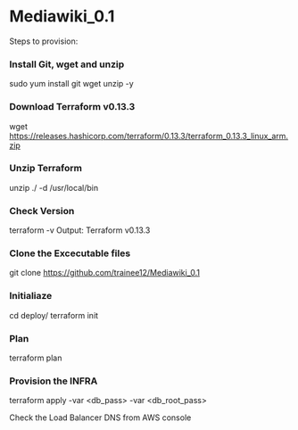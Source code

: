 # Mediawiki_0.1

Steps to provision:

### Install Git, wget and unzip

sudo yum install git wget unzip -y


### Download Terraform v0.13.3

wget https://releases.hashicorp.com/terraform/0.13.3/terraform_0.13.3_linux_arm.zip

### Unzip Terraform

unzip ./<terraform Zip file> -d /usr/local/bin


### Check Version

terraform -v
Output: Terraform v0.13.3

### Clone the Excecutable files

git clone https://github.com/trainee12/Mediawiki_0.1

### Initialiaze

cd deploy/
terraform init

### Plan

terraform plan

### Provision the INFRA

terraform apply -var <db_pass> -var <db_root_pass>

Check the Load Balancer DNS from AWS console
